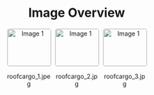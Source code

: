 <h1 style ="text-align: center;"> Image Overview </h1>
<div style="display: flex; flex-wrap: wrap; gap: 10px; justify-content: center;">
<div style="flex: 1 1 calc(33.333% - 20px); max-width: 100px; text-align: center;">
<img src="https://media.evkx.net/multimedia/technology/cargoandtowing/roofcargo/roofcargo_1_xst.jpeg" alt="Image 1" style="width: 100%; border: 1px solid #ddd; border-radius: 5px;">
<p>roofcargo_1.jpeg</p>
</div>
<div style="flex: 1 1 calc(33.333% - 20px); max-width: 100px; text-align: center;">
<img src="https://media.evkx.net/multimedia/technology/cargoandtowing/roofcargo/roofcargo_2_xst.jpg" alt="Image 1" style="width: 100%; border: 1px solid #ddd; border-radius: 5px;">
<p>roofcargo_2.jpg</p>
</div>
<div style="flex: 1 1 calc(33.333% - 20px); max-width: 100px; text-align: center;">
<img src="https://media.evkx.net/multimedia/technology/cargoandtowing/roofcargo/roofcargo_3_xst.jpg" alt="Image 1" style="width: 100%; border: 1px solid #ddd; border-radius: 5px;">
<p>roofcargo_3.jpg</p>
</div>
</div>
